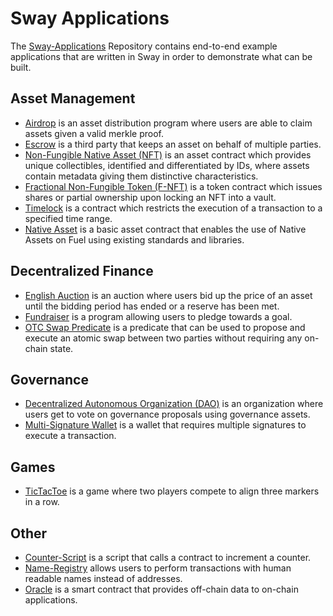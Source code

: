 # Sway Applications

The [Sway-Applications](https://github.com/FuelLabs/sway-applications) Repository contains end-to-end example applications that are written in Sway in order to demonstrate what can be built. 

## Asset Management

- [Airdrop](https://github.com/FuelLabs/sway-applications/tree/master/airdrop) is an asset distribution program where users are able to claim assets given a valid merkle proof.
- [Escrow](https://github.com/FuelLabs/sway-applications/tree/master/escrow) is a third party that keeps an asset on behalf of multiple parties.
- [Non-Fungible Native Asset (NFT)](https://github.com/FuelLabs/sway-applications/tree/master/NFT) is an asset contract which provides unique collectibles, identified and differentiated by IDs, where assets contain metadata giving them distinctive characteristics.
- [Fractional Non-Fungible Token (F-NFT)](https://github.com/FuelLabs/sway-applications/tree/master/fractional-NFT) is a token contract which issues shares or partial ownership upon locking an NFT into a vault.
- [Timelock](https://github.com/FuelLabs/sway-applications/tree/master/timelock) is a contract which restricts the execution of a transaction to a specified time range.
- [Native Asset]([./native-asset](https://github.com/FuelLabs/sway-applications/tree/master/native-asset)) is a basic asset contract that enables the use of Native Assets on Fuel using existing standards and libraries.

## Decentralized Finance

- [English Auction](https://github.com/FuelLabs/sway-applications/tree/master/english-auction) is an auction where users bid up the price of an asset until the bidding period has ended or a reserve has been met.
- [Fundraiser](https://github.com/FuelLabs/sway-applications/tree/master/fundraiser) is a program allowing users to pledge towards a goal.
- [OTC Swap Predicate](https://github.com/FuelLabs/sway-applications/tree/master/OTC-swap-predicate) is a predicate that can be used to propose and execute an atomic swap between two parties without requiring any on-chain state.

## Governance

- [Decentralized Autonomous Organization (DAO)](https://github.com/FuelLabs/sway-applications/tree/master/DAO) is an organization where users get to vote on governance proposals using governance assets.
- [Multi-Signature Wallet](https://github.com/FuelLabs/sway-applications/tree/master/multisig-wallet) is a wallet that requires multiple signatures to execute a transaction.

## Games

- [TicTacToe](https://github.com/FuelLabs/sway-applications/tree/master/TicTacToe) is a game where two players compete to align three markers in a row.

## Other

- [Counter-Script](https://github.com/FuelLabs/sway-applications/tree/master/counter-script) is a script that calls a contract to increment a counter.
- [Name-Registry](https://github.com/FuelLabs/sway-applications/tree/master/name-registry) allows users to perform transactions with human readable names instead of addresses.
- [Oracle](https://github.com/FuelLabs/sway-applications/tree/master/oracle) is a smart contract that provides off-chain data to on-chain applications.
